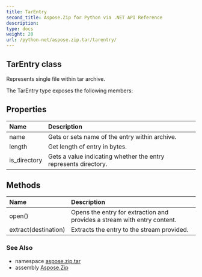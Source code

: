 ```yaml
---
title: TarEntry
second_title: Aspose.Zip for Python via .NET API Reference
description: 
type: docs
weight: 20
url: /python-net/aspose.zip.tar/tarentry/
---
```


## TarEntry class

Represents single file within tar archive.

The TarEntry type exposes the following members:
## Properties
| Name | Description |
| :- | :- |
|name|Gets or sets name of the entry within archive.|
|length|Get length of entry in bytes.|
|is_directory|Gets a value indicating whether the entry represents directory.|
## Methods
| Name | Description |
| :- | :- |
|open()|Opens the entry for extraction and provides a stream with entry content.|
|extract(destination)|Extracts the entry to the stream provided.|

### See Also

* namespace [aspose.zip.tar](/zip/python-net/aspose.zip.tar/)
* assembly [Aspose.Zip](/zip/python-net/)

